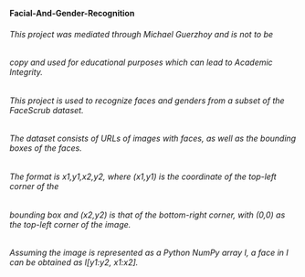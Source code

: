 **Facial-And-Gender-Recognition**

###### This project was mediated through Michael Guerzhoy and is not to be 
###### copy and used for educational purposes which can lead to Academic Integrity.

###### This project is used to recognize faces and genders from a subset of the FaceScrub dataset.  
###### The dataset consists of URLs of images with faces, as well as the bounding boxes of the faces.

###### The format is x1,y1,x2,y2, where (x1,y1) is the coordinate of the top-left corner of the 
###### bounding box and (x2,y2) is that of the bottom-right corner, with (0,0) as the top-left corner of the image.
###### Assuming the image is represented as a Python NumPy array I, a face in I can be obtained as I[y1:y2, x1:x2].
